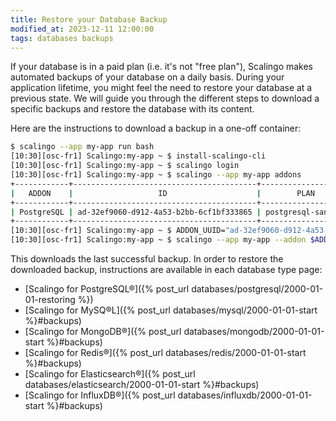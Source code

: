 ```yaml
---
title: Restore your Database Backup
modified_at: 2023-12-11 12:00:00
tags: databases backups
---
```


If your database is in a paid plan (i.e. it's not "free plan"), Scalingo makes automated backups of
your database on a daily basis. During your application lifetime, you might feel the need to restore
your database at a previous state. We will guide you through the different steps to download a
specific backups and restore the database with its content.

Here are the instructions to download a backup in a one-off container:

```sh
$ scalingo --app my-app run bash
[10:30][osc-fr1] Scalingo:my-app ~ $ install-scalingo-cli
[10:30][osc-fr1] Scalingo:my-app ~ $ scalingo login
[10:30][osc-fr1] Scalingo:my-app ~ $ scalingo --app my-app addons
+------------+-----------------------------------------+--------------------+---------+
|   ADDON    |                   ID                    |        PLAN        | STATUS  |
+------------+-----------------------------------------+--------------------+---------+
| PostgreSQL | ad-32ef9060-d912-4a53-b2bb-6cf1bf333865 | postgresql-sandbox | running |
+------------+-----------------------------------------+--------------------+---------+
[10:30][osc-fr1] Scalingo:my-app ~ $ ADDON_UUID="ad-32ef9060-d912-4a53-b2bb-6cf1bf333865"
[10:30][osc-fr1] Scalingo:my-app ~ $ scalingo --app my-app --addon $ADDON_UUID backups-download
```

This downloads the last successful backup. In order to restore the downloaded backup, instructions are available in each database type page:

- [Scalingo for PostgreSQL®]({% post_url databases/postgresql/2000-01-01-restoring %})
- [Scalingo for MySQ®L]({% post_url databases/mysql/2000-01-01-start %}#backups)
- [Scalingo for MongoDB®]({% post_url databases/mongodb/2000-01-01-start %}#backups)
- [Scalingo for Redis®]({% post_url databases/redis/2000-01-01-start %}#backups)
- [Scalingo for Elasticsearch®]({% post_url databases/elasticsearch/2000-01-01-start %}#backups)
- [Scalingo for InfluxDB®]({% post_url databases/influxdb/2000-01-01-start %}#backups)
